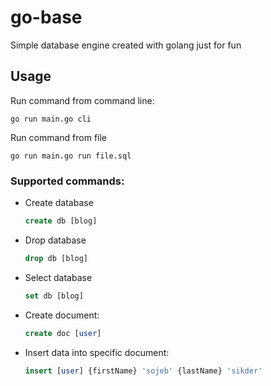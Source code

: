 # go-base

Simple database engine created with golang just for fun

## Usage

Run command from command line:

```
go run main.go cli
```

Run command from file

```
go run main.go run file.sql
```

### Supported commands:

- Create database
  ```sql
  create db [blog]
  ```
- Drop database
  ```sql
  drop db [blog]
  ```
- Select database
  ```sql
  set db [blog]
  ```
- Create document:

  ```sql
  create doc [user]
  ```

- Insert data into specific document:

  ```sql
  insert [user] {firstName} 'sojeb' {lastName} 'sikder'
  ```
